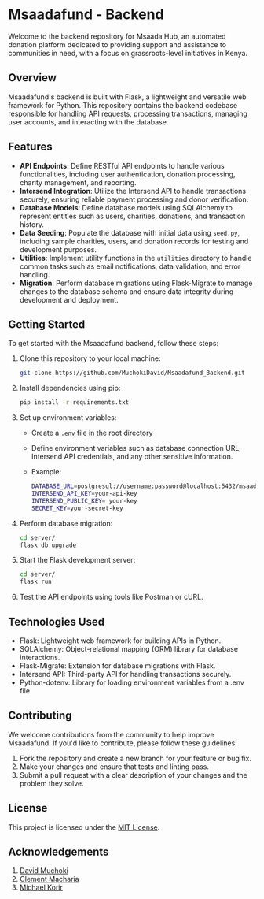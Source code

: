 # Msaadafund - Backend

Welcome to the backend repository for Msaada Hub, an automated donation platform dedicated to providing support and assistance to communities in need, with a focus on grassroots-level initiatives in Kenya.


## Overview

Msaadafund's backend is built with Flask, a lightweight and versatile web framework for Python. This repository contains the backend codebase responsible for handling API requests, processing transactions, managing user accounts, and interacting with the database.

## Features

- **API Endpoints**: Define RESTful API endpoints to handle various functionalities, including user authentication, donation processing, charity management, and reporting.
- **Intersend Integration**: Utilize the Intersend API to handle transactions securely, ensuring reliable payment processing and donor verification.
- **Database Models**: Define database models using SQLAlchemy to represent entities such as users, charities, donations, and transaction history.
- **Data Seeding**: Populate the database with initial data using `seed.py`, including sample charities, users, and donation records for testing and development purposes.
- **Utilities**: Implement utility functions in the `utilities` directory to handle common tasks such as email notifications, data validation, and error handling.
- **Migration**: Perform database migrations using Flask-Migrate to manage changes to the database schema and ensure data integrity during development and deployment.

## Getting Started

To get started with the Msaadafund backend, follow these steps:

1. Clone this repository to your local machine:

   ```bash
   git clone https://github.com/MuchokiDavid/Msaadafund_Backend.git
    ```
2. Install dependencies using pip:

    ```bash
    pip install -r requirements.txt
    ```
3. Set up environment variables:
    - Create a `.env` file in the root directory
    - Define environment variables such as database connection URL, Intersend API credentials, and any other sensitive information.
    - Example:

        ```bash
        DATABASE_URL=postgresql://username:password@localhost:5432/msaada
        INTERSEND_API_KEY=your-api-key
        INTERSEND_PUBLIC_KEY= your-key
        SECRET_KEY=your-secret-key
        ```
4. Perform database migration:

    ```bash
    cd server/
    flask db upgrade
    ```
5. Start the Flask development server:

    ```bash
    cd server/
    flask run
    ```
6. Test the API endpoints using tools like Postman or cURL.

## Technologies Used

* Flask: Lightweight web framework for building APIs in Python.
* SQLAlchemy: Object-relational mapping (ORM) library for database interactions.
* Flask-Migrate: Extension for database migrations with Flask.
* Intersend API: Third-party API for handling transactions securely.
* Python-dotenv: Library for loading environment variables from a .env file.

## Contributing

We welcome contributions from the community to help improve Msaadafund. If you'd like to contribute, please follow these guidelines:

1. Fork the repository and create a new branch for your feature or bug fix.
2. Make your changes and ensure that tests and linting pass.
3. Submit a pull request with a clear description of your changes and the problem they solve.

## License

This project is licensed under the [MIT License](https://opensource.org/licenses/MIT).

## Acknowledgements

1. [David Muchoki](https://github.com/MuchokiDavid)
2. [Clement Macharia](https://github.com/clementmw)
3. [Michael Korir](https://github.com/michaelkorir)
